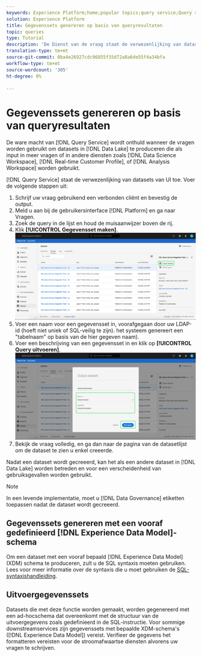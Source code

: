 ```yaml
---
keywords: Experience Platform;home;popular topics;query service;Query service;generate datasets;generate dataset;create dataset;
solution: Experience Platform
title: Gegevenssets genereren op basis van queryresultaten
topic: queries
type: Tutorial
description: 'De Dienst van de vraag staat de verwezenlijking van datasets van UI toe. Nadat een dataset wordt gecreeerd, kan het als een andere dataset in het meer van Gegevens worden betreden en voor een verscheidenheid van gebruiksgevallen worden gebruikt. '
translation-type: tm+mt
source-git-commit: 0ba4e26927cdc96855f35d72a8a6de55f4a34bfa
workflow-type: tm+mt
source-wordcount: '305'
ht-degree: 0%

---
```



# Gegevenssets genereren op basis van queryresultaten

De ware macht van [!DNL Query Service] wordt onthuld wanneer de vragen worden gebruikt om datasets in [!DNL Data Lake] te produceren die als input in meer vragen of in andere diensten zoals [!DNL Data Science Workspace], [!DNL Real-time Customer Profile], of [!DNL Analysis Workspace] worden gebruikt.

[!DNL Query Service] staat de verwezenlijking van datasets van UI toe. Voer de volgende stappen uit:

1. Schrijf uw vraag gebruikend een verbonden cliënt en bevestig de output.
2. Meld u aan bij de gebruikersinterface [!DNL Platform] en ga naar Vragen.
3. Zoek de query in de lijst en houd de muisaanwijzer boven de rij.
4. Klik **[!UICONTROL Gegevensset maken]**. ![Image](../images/ui/output-dataset.png)
5. Voer een naam voor een gegevensset in, voorafgegaan door uw LDAP-id (hoeft niet uniek of SQL-veilig te zijn). het systeem genereert een &quot;tabelnaam&quot; op basis van de hier gegeven naam).
6. Voer een beschrijving van een gegevensset in en klik op **[!UICONTROL Query uitvoeren]**.![Afbeelding](../images/ui/run-query.png)
7. Bekijk de vraag volledig, en ga dan naar de pagina van de datasetlijst om de dataset te zien u enkel creeerde.

Nadat een dataset wordt gecreeerd, kan het als een andere dataset in [!DNL Data Lake] worden betreden en voor een verscheidenheid van gebruiksgevallen worden gebruikt.

>[!NOTE]
>
>In een levende implementatie, moet u [!DNL Data Governance] etiketten toepassen nadat de dataset wordt gecreeerd.

## Gegevenssets genereren met een vooraf gedefinieerd [!DNL Experience Data Model]-schema

Om een dataset met een vooraf bepaald [!DNL Experience Data Model] (XDM) schema te produceren, zult u de SQL syntaxis moeten gebruiken. Lees voor meer informatie over de syntaxis die u moet gebruiken de [SQL-syntaxishandleiding](../sql/syntax.md#create-table-as-select).

## Uitvoergegevenssets

Datasets die met deze functie worden gemaakt, worden gegenereerd met een ad-hocschema dat overeenkomt met de structuur van de uitvoergegevens zoals gedefinieerd in de SQL-instructie. Voor sommige downstreamservices zijn gegevenssets met bepaalde XDM-schema&#39;s ([!DNL Experience Data Model]) vereist. Verifieer de gegevens het formatteren vereisten voor de stroomafwaartse diensten alvorens uw vragen te schrijven.